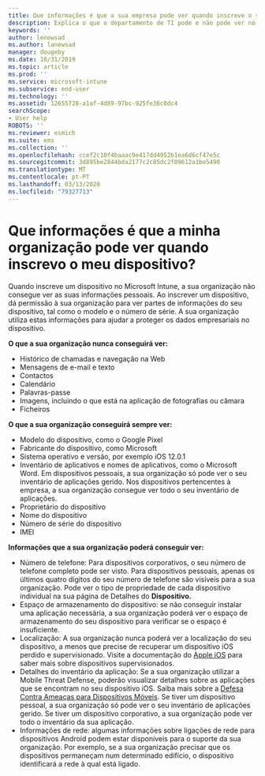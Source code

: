 ```yaml
---
title: Que informações é que a sua empresa pode ver quando inscreve o seu dispositivo?
description: Explica o que o departamento de TI pode e não pode ver no seu dispositivo gerido.
keywords: ''
author: lenewsad
ms.author: lanewsad
manager: dougeby
ms.date: 10/31/2019
ms.topic: article
ms.prod: ''
ms.service: microsoft-intune
ms.subservice: end-user
ms.technology: ''
ms.assetid: 12655728-a1af-4d89-97bc-925fe36c0dc4
searchScope:
- User help
ROBOTS: ''
ms.reviewer: esmich
ms.suite: ems
ms.collection: ''
ms.openlocfilehash: ccef2c10f4baaac9e417dd4952b1ea6d6cf47e5c
ms.sourcegitcommit: 3d895be2844bda2177c2c85dc2f09612a1be5490
ms.translationtype: MT
ms.contentlocale: pt-PT
ms.lasthandoff: 03/13/2020
ms.locfileid: "79327713"
---
```

# <a name="what-information-can-my-organization-see-when-i-enroll-my-device"></a>Que informações é que a minha organização pode ver quando inscrevo o meu dispositivo?

Quando inscreve um dispositivo no Microsoft Intune, a sua organização não consegue ver as suas informações pessoais. Ao inscrever um dispositivo, dá permissão à sua organização para ver partes de informações do seu dispositivo, tal como o modelo e o número de série. A sua organização utiliza estas informações para ajudar a proteger os dados empresariais no dispositivo.

**O que a sua organização nunca conseguirá ver:**

- Histórico de chamadas e navegação na Web
- Mensagens de e-mail e texto
- Contactos
- Calendário
- Palavras-passe
- Imagens, incluindo o que está na aplicação de fotografias ou câmara
- Ficheiros

**O que a sua organização conseguirá sempre ver:**

- Modelo do dispositivo, como o Google Pixel
- Fabricante do dispositivo, como Microsoft
- Sistema operativo e versão, por exemplo iOS 12.0.1
- Inventário de aplicativos e nomes de aplicativos, como o Microsoft Word. Em dispositivos pessoais, a sua organização só pode ver o seu inventário de aplicações gerido. Nos dispositivos pertencentes à empresa, a sua organização consegue ver todo o seu inventário de aplicações.
- Proprietário do dispositivo
- Nome do dispositivo
- Número de série do dispositivo
- IMEI

**Informações que a sua organização poderá conseguir ver:**

- Número de telefone: Para dispositivos corporativos, o seu número de telefone completo pode ser visto. Para dispositivos pessoais, apenas os últimos quatro dígitos do seu número de telefone são visíveis para a sua organização. Pode ver o tipo de propriedade de cada dispositivo individual na sua página de Detalhes do **Dispositivo.**
- Espaço de armazenamento do dispositivo: se não conseguir instalar uma aplicação necessária, a sua organização poderá ver o espaço de armazenamento do seu dispositivo para verificar se o espaço é insuficiente.  
- Localização: A sua organização nunca poderá ver a localização do seu dispositivo, a menos que precise de recuperar um dispositivo iOS perdido e supervisionado. Visite a documentação do [Apple iOS](https://go.microsoft.com/fwlink/?linkid=853816) para saber mais sobre dispositivos supervisionados.  
- Detalhes do inventário da aplicação: Se a sua organização utilizar a Mobile Threat Defense, poderão visualizar detalhes sobre as aplicações que se encontram no seu dispositivo iOS. Saiba mais sobre a [Defesa Contra Ameaças para Dispositivos Móveis](you-are-prompted-to-install-mtd-ios.md). Se tiver um dispositivo pessoal, a sua organização só pode ver o seu inventário de aplicações gerido. Se tiver um dispositivo corporativo, a sua organização pode ver todo o inventário da sua aplicação.
- Informações de rede: algumas informações sobre ligações de rede para dispositivos Android podem estar disponíveis para o suporte da sua organização. Por exemplo, se a sua organização precisar que os dispositivos permaneçam num determinado edifício, o dispositivo identificará a rede à qual está ligado. 
